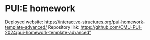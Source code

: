 # PUI:E homework

Deployed website: https://interactive-structures.org/pui-homework-template-advanced/
Repository link: https://github.com/CMU-PUI-2024/pui-homework-template-advanced”
